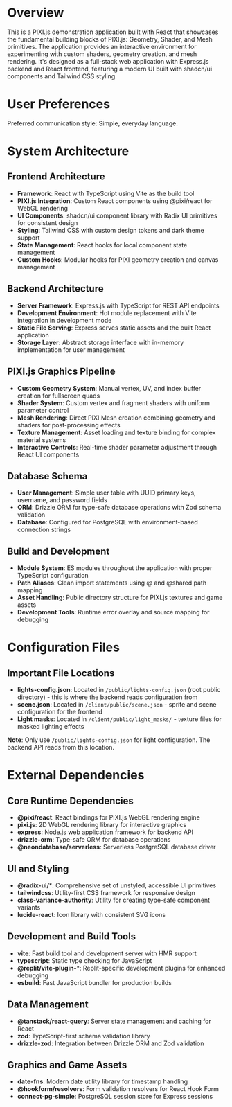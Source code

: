 # Overview

This is a PIXI.js demonstration application built with React that showcases the fundamental building blocks of PIXI.js: Geometry, Shader, and Mesh primitives. The application provides an interactive environment for experimenting with custom shaders, geometry creation, and mesh rendering. It's designed as a full-stack web application with Express.js backend and React frontend, featuring a modern UI built with shadcn/ui components and Tailwind CSS styling.

# User Preferences

Preferred communication style: Simple, everyday language.

# System Architecture

## Frontend Architecture
- **Framework**: React with TypeScript using Vite as the build tool
- **PIXI.js Integration**: Custom React components using @pixi/react for WebGL rendering
- **UI Components**: shadcn/ui component library with Radix UI primitives for consistent design
- **Styling**: Tailwind CSS with custom design tokens and dark theme support
- **State Management**: React hooks for local component state management
- **Custom Hooks**: Modular hooks for PIXI geometry creation and canvas management

## Backend Architecture
- **Server Framework**: Express.js with TypeScript for REST API endpoints
- **Development Environment**: Hot module replacement with Vite integration in development mode
- **Static File Serving**: Express serves static assets and the built React application
- **Storage Layer**: Abstract storage interface with in-memory implementation for user management

## PIXI.js Graphics Pipeline
- **Custom Geometry System**: Manual vertex, UV, and index buffer creation for fullscreen quads
- **Shader System**: Custom vertex and fragment shaders with uniform parameter control
- **Mesh Rendering**: Direct PIXI.Mesh creation combining geometry and shaders for post-processing effects
- **Texture Management**: Asset loading and texture binding for complex material systems
- **Interactive Controls**: Real-time shader parameter adjustment through React UI components

## Database Schema
- **User Management**: Simple user table with UUID primary keys, username, and password fields
- **ORM**: Drizzle ORM for type-safe database operations with Zod schema validation
- **Database**: Configured for PostgreSQL with environment-based connection strings

## Build and Development
- **Module System**: ES modules throughout the application with proper TypeScript configuration
- **Path Aliases**: Clean import statements using @ and @shared path mapping
- **Asset Handling**: Public directory structure for PIXI.js textures and game assets
- **Development Tools**: Runtime error overlay and source mapping for debugging

# Configuration Files

## Important File Locations
- **lights-config.json**: Located in `/public/lights-config.json` (root public directory) - this is where the backend reads configuration from
- **scene.json**: Located in `/client/public/scene.json` - sprite and scene configuration for the frontend
- **Light masks**: Located in `/client/public/light_masks/` - texture files for masked lighting effects

**Note**: Only use `/public/lights-config.json` for light configuration. The backend API reads from this location.

# External Dependencies

## Core Runtime Dependencies
- **@pixi/react**: React bindings for PIXI.js WebGL rendering engine
- **pixi.js**: 2D WebGL rendering library for interactive graphics
- **express**: Node.js web application framework for backend API
- **drizzle-orm**: Type-safe ORM for database operations
- **@neondatabase/serverless**: Serverless PostgreSQL database driver

## UI and Styling
- **@radix-ui/***: Comprehensive set of unstyled, accessible UI primitives
- **tailwindcss**: Utility-first CSS framework for responsive design
- **class-variance-authority**: Utility for creating type-safe component variants
- **lucide-react**: Icon library with consistent SVG icons

## Development and Build Tools
- **vite**: Fast build tool and development server with HMR support
- **typescript**: Static type checking for JavaScript
- **@replit/vite-plugin-***: Replit-specific development plugins for enhanced debugging
- **esbuild**: Fast JavaScript bundler for production builds

## Data Management
- **@tanstack/react-query**: Server state management and caching for React
- **zod**: TypeScript-first schema validation library
- **drizzle-zod**: Integration between Drizzle ORM and Zod validation

## Graphics and Game Assets
- **date-fns**: Modern date utility library for timestamp handling
- **@hookform/resolvers**: Form validation resolvers for React Hook Form
- **connect-pg-simple**: PostgreSQL session store for Express sessions